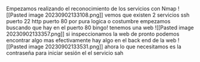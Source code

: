 Empezamos realizando el reconocimiento de los servicios con Nmap
![[Pasted image 20230902133108.png]]
vemos que existen 2 servicios 
	ssh puerto 22
	http puerto 80
por pura logica o costumbre empezamos buscando que hay en el puerto 80
bingo! tenemos una web 
![[Pasted image 20230902133357.png]]
si inspeccionamos la web de pronto podemos encontrar algo mas
efectivamente  hay algo en el back end de la web
![[Pasted image 20230902133531.png]]
 ahora lo que necesitamos es la contraseña para iniciar sesión el el servicio sah
 